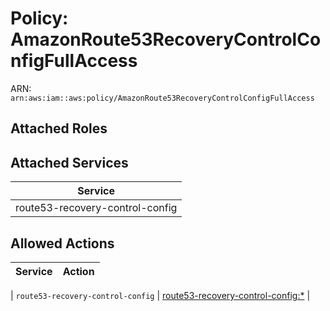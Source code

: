 # Policy: AmazonRoute53RecoveryControlConfigFullAccess

ARN: `arn:aws:iam::aws:policy/AmazonRoute53RecoveryControlConfigFullAccess`

## Attached Roles

## Attached Services

| Service |
|---------|
| route53-recovery-control-config |

## Allowed Actions

| Service | Action |
|:-------:|--------|

| `route53-recovery-control-config` | [route53-recovery-control-config:*](../actions.md#route53-recovery-control-config:all) |

